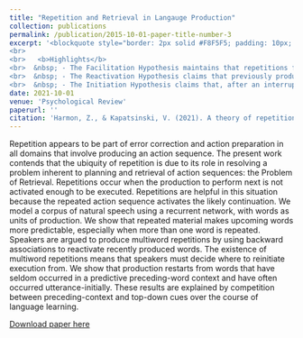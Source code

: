 ```yaml
---
title: "Repetition and Retrieval in Langauge Production"
collection: publications
permalink: /publication/2015-10-01-paper-title-number-3
excerpt: '<blockquote style="border: 2px solid #F8F5F5; padding: 10px; background-color: #F8F5F5;"> Repetitions are ubiquitous in all domains that involve producing an action sequence, and occur when the upcoming plan is not activated enough to be executed. Repetitions are helpful in this situation because the repeated action sequence activates the likely continuation. In this work, we propose a theory of repetition and retreival in the form of three hypotheses: The faciliation hypothesis, the reactivation hypothesis, and the initiation hypothesis. 
<br>
<br>   <b>Highlights</b>
<br>  &nbsp; - The Facilitation Hypothesis maintains that repetitions facilitate accessing the upcoming item. 
<br>  &nbsp; - The Reactivation Hypothesis claims that previously produced words must be reactivated to be re-produced, and that this reactivation process uses the words that follow as cues. 
<br>  &nbsp; - The Initiation Hypothesis claims that, after an interruption, speech is restarted from words that have occurred relatively unexpectedly in the speaker’s prior experi- ence. The Initiation Hypothesis attributes this effect to Cue Competition between preceding context and top-down cues: initiation from words that tend to occur in predictive preceding-word contexts is relatively unlikely because such words have a weaker association with top-down cues.</blockquote>'
date: 2021-10-01
venue: 'Psychological Review'
paperurl: ''
citation: 'Harmon, Z., & Kapatsinski, V. (2021). A theory of repetition and retrieval in language production. <i>Psychological Review</i>, 128(6), 1112–1144. <a href="https://psycnet.apa.org/record/2021-62984-001">[Paper]</a>'
---
```


Repetition appears to be part of error correction and action preparation in all domains that involve producing an action sequence. The present work contends that the ubiquity of repetition is due to its role in resolving a problem inherent to planning and retrieval of action sequences: the Problem of Retrieval. Repetitions occur when the production to perform next is not activated enough to be executed. Repetitions are helpful in this situation because the repeated action sequence activates the likely continuation. We model a corpus of natural speech using a recurrent network, with words as units of production. We show that repeated material makes upcoming words more predictable, especially when more than one word is repeated. Speakers are argued to produce multiword repetitions by using backward associations to reactivate recently produced words. The existence of multiword repetitions means that speakers must decide where to reinitiate execution from. We show that production restarts from words that have seldom occurred in a predictive preceding-word context and have often occurred utterance-initially. These results are explained by competition between preceding-context and top-down cues over the course of language learning.

[Download paper here](https://psycnet.apa.org/record/2021-62984-001)
